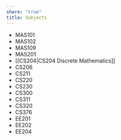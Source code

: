 ```yaml
---
share: "true"
title: Subjects
---
```

- MAS101
- MAS102
- MAS109
- MAS201
- [[CS204|CS204 Discrete Mathematics]]
- CS206
- CS211
- CS220
- CS230
- CS300
- CS311
- CS320
- CS376
- EE201
- EE202
- EE204